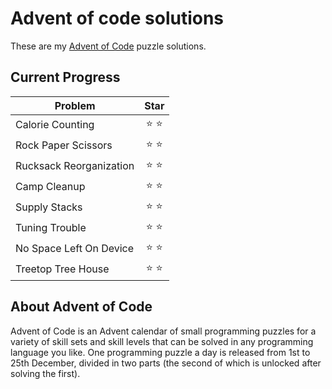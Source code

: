 # Advent of code solutions

These are my [Advent of Code](https://adventofcode.com/) puzzle solutions.

Current Progress
--------------------

| Problem                       | Star  |
| ------------------------------| :---: |
| Calorie Counting              | ⭐ ⭐ |
| Rock Paper Scissors           | ⭐ ⭐ |
| Rucksack Reorganization       | ⭐ ⭐ |
| Camp Cleanup                  | ⭐ ⭐ |
| Supply Stacks                 | ⭐ ⭐ |
| Tuning Trouble                | ⭐ ⭐ |
| No Space Left On Device       | ⭐ ⭐ |
| Treetop Tree House            | ⭐ ⭐ |

About Advent of Code
--------------------

Advent of Code is an Advent calendar of small programming puzzles
for a variety of skill sets and skill levels that can be solved in any
programming language you like. One programming puzzle a day is released from 1st
to 25th December, divided in two parts (the second of which is unlocked after
solving the first).
